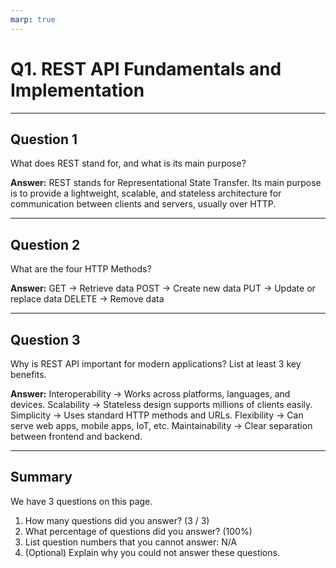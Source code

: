 ```yaml
---
marp: true
---
```


# Q1. REST API Fundamentals and Implementation

---

## Question 1

What does REST stand for, and what is its main purpose?

**Answer:**
REST stands for Representational State Transfer.
Its main purpose is to provide a lightweight, scalable, and stateless architecture for communication between clients and servers, usually over HTTP.

---

## Question 2

What are the four HTTP Methods?

**Answer:**
GET → Retrieve data
POST → Create new data
PUT → Update or replace data
DELETE → Remove data

---

## Question 3

Why is REST API important for modern applications? List at least 3 key benefits.

**Answer:**
Interoperability → Works across platforms, languages, and devices.
Scalability → Stateless design supports millions of clients easily.
Simplicity → Uses standard HTTP methods and URLs.
Flexibility → Can serve web apps, mobile apps, IoT, etc.
Maintainability → Clear separation between frontend and backend.

---

## Summary

We have 3 questions on this page.

1. How many questions did you answer? (3 / 3)
2. What percentage of questions did you answer? (100%)
3. List question numbers that you cannot answer: N/A
4. (Optional) Explain why you could not answer these questions.
